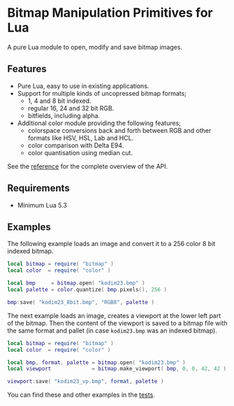 # Bitmap Manipulation Primitives for Lua

A pure Lua module to open, modify and save bitmap images.

## Features

* Pure Lua, easy to use in existing applications.
* Support for multiple kinds of uncopressed bitmap formats;
  * 1, 4 and 8 bit indexed.
  * regular 16, 24 and 32 bit RGB.
  * bitfields, including alpha.
* Additional color module providing the following features;
  * colorspace conversions back and forth between RGB and other formats like HSV, HSL, Lab and HCL.
  * color comparison with Delta E94.
  * color quantisation using median cut.

See the [reference](/reference.md) for the complete overview of the API.

## Requirements

* Minimum Lua 5.3

## Examples

The following example loads an image and convert it to a 256 color 8 bit indexed bitmap.

``` lua
local bitmap = require( "bitmap" )
local color  = require( "color" )

local bmp     = bitmap.open( "kodim23.bmp" )
local palette = color.quantize( bmp.pixels(), 256 )

bmp:save( "kodim23_8bit.bmp", "RGB8", palette )
```

The next example loads an image, creates a viewport at the lower left part of the bitmap.
Then the content of the viewport is saved to a bitmap file with the same format and pallet (in case `kodim23.bmp` was an indexed bitmap).

``` lua
local bitmap = require( "bitmap" )
local color  = require( "color" )

local bmp, format, palette = bitmap.open( "kodim23.bmp" )
local viewport             = bitmap.make_viewport( bmp, 0, 0, 42, 42 )

viewport:save( "kodim23_vp.bmp", format, palette )
```

You can find these and other examples in the [tests](/test).
